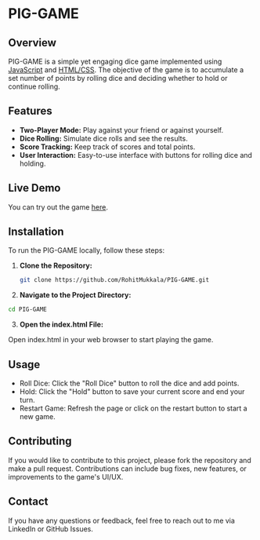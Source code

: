 # PIG-GAME

## Overview

PIG-GAME is a simple yet engaging dice game implemented using [JavaScript](https://www.javascript.com/) and [HTML/CSS](https://developer.mozilla.org/en-US/docs/Web/CSS). The objective of the game is to accumulate a set number of points by rolling dice and deciding whether to hold or continue rolling.

## Features

- **Two-Player Mode:** Play against your friend or against yourself.
- **Dice Rolling:** Simulate dice rolls and see the results.
- **Score Tracking:** Keep track of scores and total points.
- **User Interaction:** Easy-to-use interface with buttons for rolling dice and holding.

## Live Demo

You can try out the game [here](https://rohitmukkala.github.io/PIG-GAME/).

## Installation

To run the PIG-GAME locally, follow these steps:

1. **Clone the Repository:**

   ```bash
   git clone https://github.com/RohitMukkala/PIG-GAME.git
2. **Navigate to the Project Directory:**

```bash
cd PIG-GAME
```
3. **Open the index.html File:**

Open index.html in your web browser to start playing the game.

## Usage
- Roll Dice: Click the "Roll Dice" button to roll the dice and add points.
- Hold: Click the "Hold" button to save your current score and end your turn.
- Restart Game: Refresh the page or click on the restart button to start a new game.

## Contributing
If you would like to contribute to this project, please fork the repository and make a pull request. Contributions can include bug fixes, new features, or improvements to the game's UI/UX.

## Contact
If you have any questions or feedback, feel free to reach out to me via LinkedIn or GitHub Issues.
